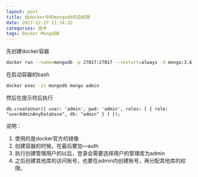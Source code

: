 ```yaml
---
layout: post
title: 给docker中的mongodb开启权限
date: 2017-12-27 11:34:32
categories: 技术
tags: Docker MongoDB
---
```


先创建docker容器

```bash
docker run --name=mongodb -p 27017:27017 --restart=always -d mongo:3.6.0 --auth
```

在启动容器的bash

```bash
docker exec -it mongodb mongo admin
```

然后在提示符后执行

```
db.createUser({ user: 'admin', pwd: 'admin', roles: [ { role: "userAdminAnyDatabase", db: "admin" } ] });
```

说明：

1. 使用的是docker官方的镜像
2. 创建容器的时候，在最后要加—auth
3. 执行创建管理用户的以后，登录会需要选择用户的管理库为admin
4. 之后创建其他库的访问账号，也要在admin内创建账号，再分配其他库的权限。
